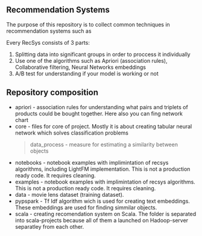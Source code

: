 ## Recommendation Systems
 The purpose of this repository is to collect common techniques in recommendation systems such as 

 Every RecSys consists of 3 parts:
 1. Splitting data into significant groups in order to proccess it individually
 2. Use one of the algorithms such as Apriori (association rules), Collaborative filtering, Neural Networks embeddings
 3. A/B test for understanding if your model is working or not

## Repository composition
 * apriori - association rules for understanding what pairs and triplets of products could be bought together. Here also you can fing network chart
 * core - files for core of project. Mostly it is about creating tabular neural network which solves classification problems
    > data_process - measure for estimating a similarity between objects
 * notebooks - notebook examples with implimintation of recsys algorithms, including LightFM implementation. This is not a production ready code. It requires cleaning.
 * examples - notebook examples with implimintation of recsys algorithms. This is not a production ready code. It requires cleaning.
 * data - movie lens dataset (training dataset).
 * pypspark - Tf Idf algorithm wich is used for creating text embeddings. These embeddings are used for finding simmilar objects.
 * scala - creating recomendation system on Scala. The folder is separated into scala-projects because all of them a launched on Hadoop-server separatley from each other.